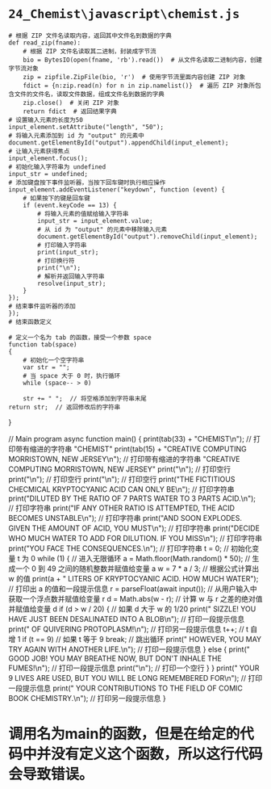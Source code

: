 # `24_Chemist\javascript\chemist.js`

```
# 根据 ZIP 文件名读取内容，返回其中文件名到数据的字典
def read_zip(fname):
    # 根据 ZIP 文件名读取其二进制，封装成字节流
    bio = BytesIO(open(fname, 'rb').read())  # 从文件名读取二进制内容，创建字节流对象
    zip = zipfile.ZipFile(bio, 'r')  # 使用字节流里面内容创建 ZIP 对象
    fdict = {n:zip.read(n) for n in zip.namelist()}  # 遍历 ZIP 对象所包含文件的文件名，读取文件数据，组成文件名到数据的字典
    zip.close()  # 关闭 ZIP 对象
    return fdict  # 返回结果字典
# 设置输入元素的长度为50
input_element.setAttribute("length", "50");
# 将输入元素添加到 id 为 "output" 的元素中
document.getElementById("output").appendChild(input_element);
# 让输入元素获得焦点
input_element.focus();
# 初始化输入字符串为 undefined
input_str = undefined;
# 添加键盘按下事件监听器，当按下回车键时执行相应操作
input_element.addEventListener("keydown", function (event) {
    # 如果按下的键是回车键
    if (event.keyCode == 13) {
        # 将输入元素的值赋给输入字符串
        input_str = input_element.value;
        # 从 id 为 "output" 的元素中移除输入元素
        document.getElementById("output").removeChild(input_element);
        # 打印输入字符串
        print(input_str);
        # 打印换行符
        print("\n");
        # 解析并返回输入字符串
        resolve(input_str);
    }
});
# 结束事件监听器的添加
});
# 结束函数定义

# 定义一个名为 tab 的函数，接受一个参数 space
function tab(space)
{
    # 初始化一个空字符串
    var str = "";
    # 当 space 大于 0 时，执行循环
    while (space-- > 0)
```
        str += " ";  // 将空格添加到字符串末尾
    return str;  // 返回修改后的字符串
}

// Main program
async function main()
{
    print(tab(33) + "CHEMIST\n");  // 打印带有缩进的字符串 "CHEMIST"
    print(tab(15) + "CREATIVE COMPUTING  MORRISTOWN, NEW JERSEY\n");  // 打印带有缩进的字符串 "CREATIVE COMPUTING  MORRISTOWN, NEW JERSEY"
    print("\n");  // 打印空行
    print("\n");  // 打印空行
    print("\n");  // 打印空行
    print("THE FICTITIOUS CHECMICAL KRYPTOCYANIC ACID CAN ONLY BE\n");  // 打印字符串
    print("DILUTED BY THE RATIO OF 7 PARTS WATER TO 3 PARTS ACID.\n");  // 打印字符串
    print("IF ANY OTHER RATIO IS ATTEMPTED, THE ACID BECOMES UNSTABLE\n");  // 打印字符串
    print("AND SOON EXPLODES.  GIVEN THE AMOUNT OF ACID, YOU MUST\n");  // 打印字符串
    print("DECIDE WHO MUCH WATER TO ADD FOR DILUTION.  IF YOU MISS\n");  // 打印字符串
    print("YOU FACE THE CONSEQUENCES.\n");  // 打印字符串
    t = 0;  // 初始化变量 t 为 0
    while (1) {  // 进入无限循环
        a = Math.floor(Math.random() * 50);  // 生成一个 0 到 49 之间的随机整数并赋值给变量 a
        w = 7 * a / 3;  // 根据公式计算出 w 的值
        print(a + " LITERS OF KRYPTOCYANIC ACID.  HOW MUCH WATER");  // 打印出 a 的值和一段提示信息
        r = parseFloat(await input());  // 从用户输入中获取一个浮点数并赋值给变量 r
        d = Math.abs(w - r);  // 计算 w 与 r 之差的绝对值并赋值给变量 d
        if (d > w / 20) {  // 如果 d 大于 w 的 1/20
            print(" SIZZLE!  YOU HAVE JUST BEEN DESALINATED INTO A BLOB\n");  // 打印一段提示信息
            print(" OF QUIVERING PROTOPLASM!\n");  // 打印另一段提示信息
            t++;  // t 自增 1
            if (t == 9)  // 如果 t 等于 9
                break;  // 跳出循环
            print(" HOWEVER, YOU MAY TRY AGAIN WITH ANOTHER LIFE.\n");  // 打印一段提示信息
        } else {
            print(" GOOD JOB! YOU MAY BREATHE NOW, BUT DON'T INHALE THE FUMES!\n");  // 打印一段提示信息
            print("\n");  // 打印一个空行
        }
    }
    print(" YOUR 9 LIVES ARE USED, BUT YOU WILL BE LONG REMEMBERED FOR\n");  // 打印一段提示信息
    print(" YOUR CONTRIBUTIONS TO THE FIELD OF COMIC BOOK CHEMISTRY.\n");  // 打印另一段提示信息
}
# 调用名为main的函数，但是在给定的代码中并没有定义这个函数，所以这行代码会导致错误。
```